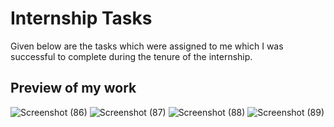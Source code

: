 # Internship Tasks

Given below are the tasks which were assigned to me which I was successful to complete during the tenure of the internship. 

## Preview of my work
![Screenshot (86)](https://user-images.githubusercontent.com/62014238/95851579-0b2e1600-0d70-11eb-8380-375fcf1c6f46.png)
![Screenshot (87)](https://user-images.githubusercontent.com/62014238/95857096-bd69db80-0d78-11eb-84d7-147007614407.png)
![Screenshot (88)](https://user-images.githubusercontent.com/62014238/95857295-0588fe00-0d79-11eb-81b7-d6c4a7397e70.png)
![Screenshot (89)](https://user-images.githubusercontent.com/62014238/95858278-7846a900-0d7a-11eb-93fa-11667388f02d.png)


